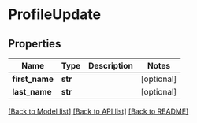 # ProfileUpdate

## Properties
Name | Type | Description | Notes
------------ | ------------- | ------------- | -------------
**first_name** | **str** |  | [optional]
**last_name** | **str** |  | [optional]

[[Back to Model list]](../README.md#documentation-for-models) [[Back to API list]](../README.md#documentation-for-api-endpoints) [[Back to README]](../README.md)
